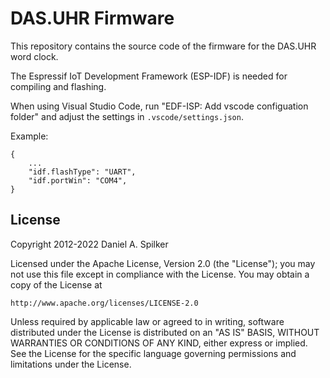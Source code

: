 DAS.UHR Firmware
================

This repository contains the source code of the firmware for the DAS.UHR word clock.

The Espressif IoT Development Framework (ESP-IDF) is needed for compiling and flashing.

When using Visual Studio Code, run "EDF-ISP: Add vscode configuation folder" and adjust the settings in `.vscode/settings.json`.

Example:

    {
        ...
        "idf.flashType": "UART",
        "idf.portWin": "COM4",
    }


License
-------

Copyright 2012-2022 Daniel A. Spilker

Licensed under the Apache License, Version 2.0 (the "License");
you may not use this file except in compliance with the License.
You may obtain a copy of the License at

    http://www.apache.org/licenses/LICENSE-2.0

Unless required by applicable law or agreed to in writing, software
distributed under the License is distributed on an "AS IS" BASIS,
WITHOUT WARRANTIES OR CONDITIONS OF ANY KIND, either express or implied.
See the License for the specific language governing permissions and
limitations under the License.
